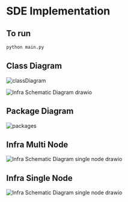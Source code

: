 # SDE Implementation 



## To run 

```python
python main.py

```

## Class Diagram 

![classDiagram](https://user-images.githubusercontent.com/104094929/164294670-726ff42f-d202-4497-817b-28b5d02ca6e5.jpg)



![Infra Schematic Diagram drawio](https://user-images.githubusercontent.com/104094929/164294688-0e5ff5b9-ab27-436d-8948-1d19f7d1f571.png)

## Package Diagram 

![packages](https://user-images.githubusercontent.com/104094929/164294678-6c8aeada-0755-4d96-938b-02e75cf21370.jpg)

## Infra Multi Node 

![Infra Schematic Diagram single node drawio](https://user-images.githubusercontent.com/104094929/164294682-1ee44203-917e-4a56-833c-9acdce8e9651.png)

## Infra Single Node 

![Infra Schematic Diagram single node drawio](https://user-images.githubusercontent.com/104094929/164294682-1ee44203-917e-4a56-833c-9acdce8e9651.png)
 


